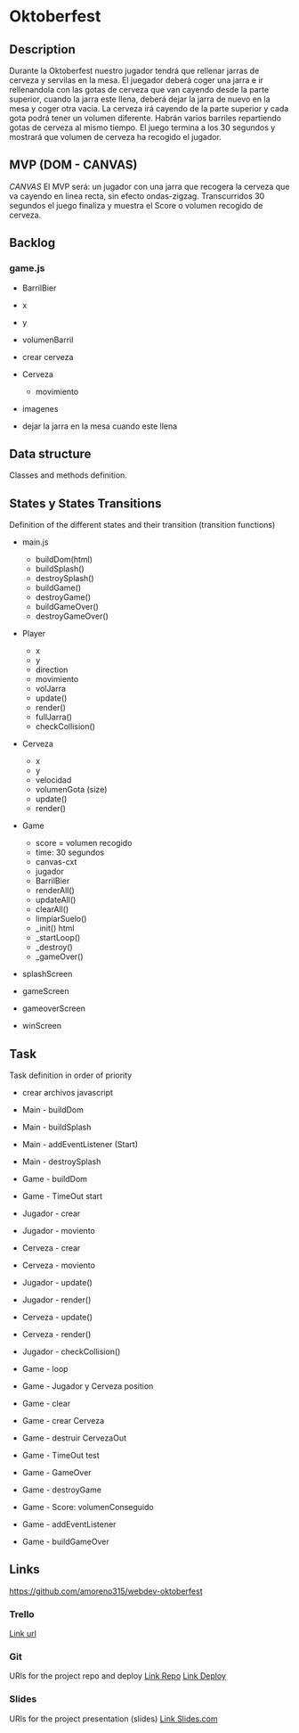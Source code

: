 # Oktoberfest

## Description
Durante la Oktoberfest nuestro jugador tendrá que rellenar jarras de cerveza y servilas en la mesa. 
El juegador deberá coger una jarra e ir rellenandola con las gotas de cerveza que van cayendo desde la parte superior, cuando la jarra este llena, deberá dejar la jarra de nuevo en la mesa y coger otra vacia. 
La cerveza irá cayendo de la parte superior y cada gota podrá tener un volumen diferente. Habrán varios barriles repartiendo gotas de cerveza al mismo tiempo. 
El juego termina a los 30 segundos y mostrará que volumen de cerveza ha recogido el jugador. 



## MVP (DOM - CANVAS)
*CANVAS*
El MVP será: un jugador con una jarra que recogera la cerveza que va cayendo en linea recta, sin efecto ondas-zigzag. 
Transcurridos 30 segundos el juego finaliza y muestra el Score o volumen recogido de cerveza. 


## Backlog
### game.js
 - BarrilBier
  - x
  - y
  - volumenBarril
  - crear cerveza

- Cerveza
  - movimiento 
- imagenes
- dejar la jarra en la mesa cuando este llena 

## Data structure
Classes and methods definition.


## States y States Transitions
Definition of the different states and their transition (transition functions)
- main.js 
  - buildDom(html)
  - buildSplash()
  - destroySplash()
  - buildGame()
  - destroyGame()
  - buildGameOver()
  - destroyGameOver()

- Player 
  - x
  - y
  - direction
  - movimiento
  - volJarra
  - update()
  - render()
  - fullJarra()
  - checkCollision()

- Cerveza
  - x
  - y
  - velocidad
  - volumenGota (size)
  - update() 
  - render()
  

- Game
  - score = volumen recogido
  - time: 30 segundos
  - canvas-cxt
  - jugador
  - BarrilBier 
  - renderAll()
  - updateAll()
  - clearAll()
  - limpiarSuelo()
  - _init() html
  - _startLoop()
  - _destroy()
  - _gameOver()


- splashScreen
- gameScreen
- gameoverScreen
- winScreen


## Task
Task definition in order of priority
- crear archivos javascript
- Main - buildDom
- Main - buildSplash
- Main - addEventListener (Start)
- Main - destroySplash
- Game - buildDom
- Game - TimeOut start
- Jugador - crear
- Jugador - moviento
- Cerveza - crear
- Cerveza - moviento
- Jugador - update()
- Jugador - render()
- Cerveza - update()
- Cerveza - render()
- Jugador - checkCollision()

- Game - loop
- Game - Jugador y Cerveza position
- Game - clear
- Game - crear Cerveza
- Game - destruir CervezaOut
- Game - TimeOut test
- Game - GameOver
- Game - destroyGame
- Game - Score: volumenConseguido
- Game - addEventListener 
- Game - buildGameOver




## Links
https://github.com/amoreno315/webdev-oktoberfest

### Trello
[Link url](https://trello.com)


### Git
URls for the project repo and deploy
[Link Repo](http://github.com)
[Link Deploy](http://github.com)


### Slides
URls for the project presentation (slides)
[Link Slides.com](http://slides.com)